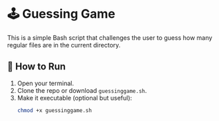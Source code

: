 # 🕹️ Guessing Game

This is a simple Bash script that challenges the user to guess how many regular files are in the current directory.

## 🚀 How to Run

1. Open your terminal.
2. Clone the repo or download `guessinggame.sh`.
3. Make it executable (optional but useful):
   ```bash
   chmod +x guessinggame.sh
